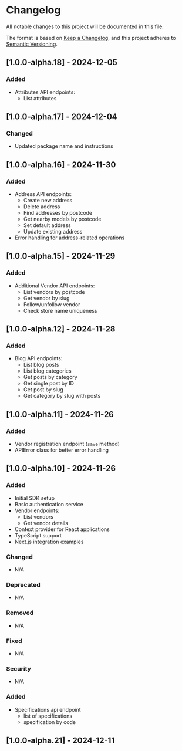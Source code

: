 # Changelog

All notable changes to this project will be documented in this file.

The format is based on [Keep a Changelog](https://keepachangelog.com/en/1.0.0/),
and this project adheres to [Semantic Versioning](https://semver.org/spec/v2.0.0.html).

## [1.0.0-alpha.18] - 2024-12-05

### Added
- Attributes API endpoints:
  - List attributes

## [1.0.0-alpha.17] - 2024-12-04

### Changed
- Updated package name and instructions

## [1.0.0-alpha.16] - 2024-11-30

### Added
- Address API endpoints:
  - Create new address
  - Delete address
  - Find addresses by postcode
  - Get nearby models by postcode
  - Set default address
  - Update existing address
- Error handling for address-related operations

## [1.0.0-alpha.15] - 2024-11-29

### Added
- Additional Vendor API endpoints:
  - List vendors by postcode
  - Get vendor by slug
  - Follow/unfollow vendor
  - Check store name uniqueness

## [1.0.0-alpha.12] - 2024-11-28

### Added
- Blog API endpoints:
  - List blog posts
  - List blog categories
  - Get posts by category
  - Get single post by ID
  - Get post by slug
  - Get category by slug with posts

## [1.0.0-alpha.11] - 2024-11-26

### Added
- Vendor registration endpoint (`save` method)
- APIError class for better error handling

## [1.0.0-alpha.10] - 2024-11-26

### Added
- Initial SDK setup
- Basic authentication service
- Vendor endpoints:
  - List vendors
  - Get vendor details
- Context provider for React applications
- TypeScript support
- Next.js integration examples

### Changed
- N/A

### Deprecated
- N/A

### Removed
- N/A

### Fixed
- N/A

### Security
- N/A





### Added
- Specifications api endpoint
  - list of specifications
  - specification by code

## [1.0.0-alpha.21] - 2024-12-11
